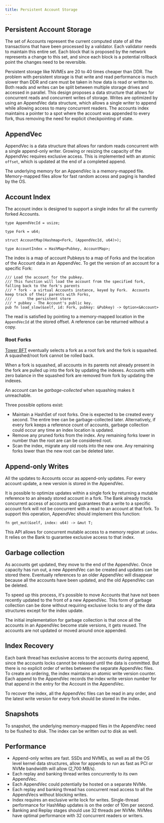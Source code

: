 ```yaml
---
title: Persistent Account Storage
---
```


## Persistent Account Storage

The set of Accounts represent the current computed state of all the transactions that have been processed by a validator. Each validator needs to maintain this entire set. Each block that is proposed by the network represents a change to this set, and since each block is a potential rollback point the changes need to be reversible.

Persistent storage like NVMEs are 20 to 40 times cheaper than DDR. The problem with persistent storage is that write and read performance is much slower than DDR and care must be taken in how data is read or written to. Both reads and writes can be split between multiple storage drives and accessed in parallel. This design proposes a data structure that allows for concurrent reads and concurrent writes of storage. Writes are optimized by using an AppendVec data structure, which allows a single writer to append while allowing access to many concurrent readers. The accounts index maintains a pointer to a spot where the account was appended to every fork, thus removing the need for explicit checkpointing of state.

## AppendVec

AppendVec is a data structure that allows for random reads concurrent with a single append-only writer. Growing or resizing the capacity of the AppendVec requires exclusive access. This is implemented with an atomic `offset`, which is updated at the end of a completed append.

The underlying memory for an AppendVec is a memory-mapped file. Memory-mapped files allow for fast random access and paging is handled by the OS.

## Account Index

The account index is designed to support a single index for all the currently forked Accounts.

```text
type AppendVecId = usize;

type Fork = u64;

struct AccountMap(Hashmap<Fork, (AppendVecId, u64)>);

type AccountIndex = HashMap<Pubkey, AccountMap>;
```

The index is a map of account Pubkeys to a map of Forks and the location of the Account data in an AppendVec. To get the version of an account for a specific Fork:

```text
/// Load the account for the pubkey.
/// This function will load the account from the specified fork, falling back to the fork's parents
/// * fork - a virtual Accounts instance, keyed by Fork.  Accounts keep track of their parents with Forks,
///       the persistent store
/// * pubkey - The Account's public key.
pub fn load_slow(&self, id: Fork, pubkey: &Pubkey) -> Option<&Account>
```

The read is satisfied by pointing to a memory-mapped location in the `AppendVecId` at the stored offset. A reference can be returned without a copy.

### Root Forks

[Tower BFT](tower-bft.md) eventually selects a fork as a root fork and the fork is squashed. A squashed/root fork cannot be rolled back.

When a fork is squashed, all accounts in its parents not already present in the fork are pulled up into the fork by updating the indexes. Accounts with zero balance in the squashed fork are removed from fork by updating the indexes.

An account can be _garbage-collected_ when squashing makes it unreachable.

Three possible options exist:

- Maintain a HashSet of root forks. One is expected to be created every second. The entire tree can be garbage-collected later. Alternatively, if every fork keeps a reference count of accounts, garbage collection could occur any time an index location is updated.
- Remove any pruned forks from the index. Any remaining forks lower in number than the root are can be considered root.
- Scan the index, migrate any old roots into the new one. Any remaining forks lower than the new root can be deleted later.

## Append-only Writes

All the updates to Accounts occur as append-only updates. For every account update, a new version is stored in the AppendVec.

It is possible to optimize updates within a single fork by returning a mutable reference to an already stored account in a fork. The Bank already tracks concurrent access of accounts and guarantees that a write to a specific account fork will not be concurrent with a read to an account at that fork. To support this operation, AppendVec should implement this function:

```text
fn get_mut(&self, index: u64) -> &mut T;
```

This API allows for concurrent mutable access to a memory region at `index`. It relies on the Bank to guarantee exclusive access to that index.

## Garbage collection

As accounts get updated, they move to the end of the AppendVec. Once capacity has run out, a new AppendVec can be created and updates can be stored there. Eventually references to an older AppendVec will disappear because all the accounts have been updated, and the old AppendVec can be deleted.

To speed up this process, it's possible to move Accounts that have not been recently updated to the front of a new AppendVec. This form of garbage collection can be done without requiring exclusive locks to any of the data structures except for the index update.

The initial implementation for garbage collection is that once all the accounts in an AppendVec become stale versions, it gets reused. The accounts are not updated or moved around once appended.

## Index Recovery

Each bank thread has exclusive access to the accounts during append, since the accounts locks cannot be released until the data is committed. But there is no explicit order of writes between the separate AppendVec files. To create an ordering, the index maintains an atomic write version counter. Each append to the AppendVec records the index write version number for that append in the entry for the Account in the AppendVec.

To recover the index, all the AppendVec files can be read in any order, and the latest write version for every fork should be stored in the index.

## Snapshots

To snapshot, the underlying memory-mapped files in the AppendVec need to be flushed to disk. The index can be written out to disk as well.

## Performance

- Append-only writes are fast. SSDs and NVMEs, as well as all the OS level kernel data structures, allow for appends to run as fast as PCI or NVMe bandwidth will allow \(2,700 MB/s\).
- Each replay and banking thread writes concurrently to its own AppendVec.
- Each AppendVec could potentially be hosted on a separate NVMe.
- Each replay and banking thread has concurrent read access to all the AppendVecs without blocking writes.
- Index requires an exclusive write lock for writes. Single-thread performance for HashMap updates is on the order of 10m per second.
- Banking and Replay stages should use 32 threads per NVMe. NVMes have optimal performance with 32 concurrent readers or writers.
